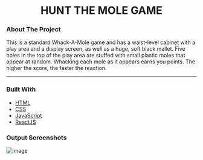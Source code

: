 <h1 align="center">HUNT THE MOLE GAME</h3>

### About The Project
This is a standard Whack-A-Mole game and has a waist-level cabinet with a play area and a display screen, as well as a huge, soft black mallet. Five holes in the top of the play area are stuffed with small plastic moles that appear at random. Whacking each mole as it appears earns you points. The higher the score, the faster the reaction.

<hr>

### Built With

* [HTML](https://developer.mozilla.org/en-US/docs/Web/HTML)
* [CSS](https://developer.mozilla.org/en-US/docs/Web/CSS)
* [JavaScript](https://www.javascript.com/)
* [ReactJS](https://www.react.org)



### Output Screenshots


![image](https://user-images.githubusercontent.com/82095877/162400452-8349d5f8-0d3d-4f92-8d6b-765eeedc936e.png)





